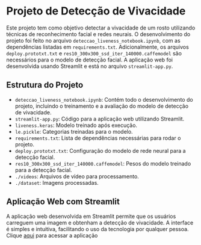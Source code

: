 # Projeto de Detecção de Vivacidade

Este projeto tem como objetivo detectar a vivacidade de um rosto utilizando técnicas de reconhecimento facial e redes neurais. O desenvolvimento do projeto foi feito no arquivo `deteccao_liveness_notebook.ipynb`, com as dependências listadas em `requirements.txt`. Adicionalmente, os arquivos `deploy.prototxt.txt` e `res10_300x300_ssd_iter_140000.caffemodel` são necessários para o modelo de detecção facial. A aplicação web foi desenvolvida usando Streamlit e está no arquivo `streamlit-app.py`.

## Estrutura do Projeto

- `deteccao_liveness_notebook.ipynb`: Contém todo o desenvolvimento do projeto, incluindo o treinamento e a avaliação do modelo de detecção de vivacidade.
- `streamlit-app.py`: Código para a aplicação web utilizando Streamlit.
- `liveness.keras`: Modelo treinado após execução.
- `le.pickle`: Categorias treinadas para o modelo.
- `requirements.txt`: Lista de dependências necessárias para rodar o projeto.
- `deploy.prototxt.txt`: Configuração do modelo de rede neural para a detecção facial.
- `res10_300x300_ssd_iter_140000.caffemodel`: Pesos do modelo treinado para a detecção facial.
- `./videos`: Arquivos de vídeo para processamento.
- `./dataset`: Imagens processadas.

## Aplicação Web com Streamlit
A aplicação web desenvolvida em Streamlit permite que os usuários carreguem uma imagem e obtenham a detecção de vivacidade. A interface é simples e intuitiva, facilitando o uso da tecnologia por qualquer pessoa.
Clique [aqui](https://deteccaoliveness-bmnuzqisamtfhwo6d8iekn.streamlit.app/) para acessar a aplicação

